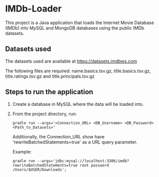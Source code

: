 
# IMDb-Loader
This project is a Java application that loads the Internet Movie Database (IMDb) into MySQL and MongoDB databases using the public IMDb datasets. 


## Datasets used 

The datasets used are available at https://datasets.imdbws.com

The following files are required: name.basics.tsv.gz, title.basics.tsv.gz, title.ratings.tsv.gz and title.principals.tsv.gz

## Steps to run the application

 1. Create a database in MySQL where the data will be loaded into. 
 2. From the project directory, run: 
	 ```
	gradle run --args='<Connection_URL> <DB_Username> <DB_Password> <Path_to_Datasets>'
	``` 
	Additionally, the Connection_URL show have 'rewriteBatchedStatements=true' as a URL query parameter.

	 Example: 
	 ````
	gradle run --args='jdbc:mysql://localhost:3306/imdb?rewriteBatchedStatements=true root password /Users/$USER/Downloads';
````